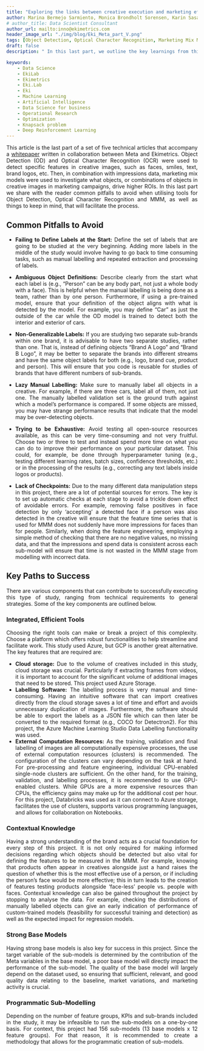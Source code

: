 ```yaml
---
title: "Exploring the links between creative execution and marketing effectiveness - Part V: Key Paths to Success and Common Pitfalls to Avoid"
author: Marina Bermejo Sarmiento, Monica Brondholt Sorensen, Karin Sasaki
# author_title: Data Scientist Consultant
author_url: mailto:inno@ekimetrics.com
header_image_url: "./img/blog/Eki_Meta_part_V.png"
tags: [Object Detection, Optical Character Recognition, Marketing Mix Modelling, Deep Learning, Tesseract]
draft: false
description: " In this last part, we outline the key learnings from this project, including key paths to success and common pitfalls to avoid."

keywords:
    - Data Science
    - EkiLab
    - Ekimetrics
    - Eki.Lab
    - Eki
    - Machine Learning
    - Artificial Intelligence
    - Data Science for business
    - Operational Research
    - Optimization
    - Knapsack problem
    - Deep Reinforcement Learning
---
```


<!-- import useBaseUrl from "@docusaurus/useBaseUrl";

<link rel="stylesheet" href="{useBaseUrl('katex/katex.min.css')}" />
 -->
<!--truncate-->

<div align="justify"> 

This article is the last part of a set of five technical articles that accompany a [whitepaper](https://ekimetrics.com/news-and-events/exploring-the-links-between-creative-execution-and-marketing-effectiveness-exclusivepreview) written in collaboration between Meta and Ekimetrics. Object Detection (OD) and Optical Character Recognition (OCR) were used to detect specific features in creative images, such as faces, smiles, text, brand logos, etc. Then, in combination with impressions data, marketing mix models were used to investigate what objects, or combinations of objects in creative images in marketing campaigns, drive higher ROIs.
In this last part we share with the reader common pitfalls to avoid when utilising tools for Object Detection, Optical Character Recognition and MMM, as well as things to keep in mind, that will facilitate the process.

</div>

## Common Pitfalls to Avoid
<div align="justify"> 

- **Failing to Define Labels at the Start:** Define the set of labels that are going to be studied at the very beginning. Adding more labels in the middle of the study would involve having to go back to time consuming tasks, such as manual labelling and repeated extraction and processing of labels.

- **Ambiguous Object Definitions:** Describe clearly from the start what each label is (e.g., “Person” can be any body part, not just a whole body with a face). This is helpful when the manual labelling is being done as a team, rather than by one person. Furthermore, if using a pre-trained model, ensure that your definition of the object aligns with what is detected by the model. For example, you may define “Car” as just the outside of the car while the OD model is trained to detect both the interior and exterior of cars.

- **Non-Generalizable Labels:** If you are studying two separate sub-brands within one brand, it is advisable to have two separate studies, rather than one. That is, instead of defining objects “Brand A Logo” and “Brand B Logo”, it may be better to separate the brands into different streams and have the same object labels for both (e.g., logo, brand cue, product and person). This will ensure that you code is reusable for studies of brands that have different numbers of sub-brands.

- **Lazy Manual Labelling:** Make sure to manually label all objects in a creative. For example, if there are three cars, label all of them, not just one. The manually labelled validation set is the ground truth against which a model’s performance is compared. If some objects are missed, you may have strange performance results that indicate that the model may be over-detecting objects.

- **Trying to be Exhaustive:** Avoid testing all open-source resources available, as this can be very time-consuming and not very fruitful. Choose two or three to test and instead spend more time on what you can do to improve their performance on your particular dataset. This could, for example, be done through hyperparameter tuning (e.g., testing different learning rates, batch sizes, confidence thresholds, etc.) or in the processing of the results (e.g., correcting any text labels inside logos or products).

- **Lack of Checkpoints:** Due to the many different data manipulation steps in this project, there are a lot of potential sources for errors. The key is to set up automatic checks at each stage to avoid a trickle down effect of avoidable errors. For example, removing false positives in face detection by only ‘accepting’ a detected face if a person was also detected in the creative will ensure that the feature time series that is used for MMM does not suddenly have more impressions for faces than for people. Similarly, when doing the feature engineering, employing a simple method of checking that there are no negative values, no missing data, and that the impressions and spend data is consistent across each sub-model will ensure that time is not wasted in the MMM stage from modelling with incorrect data. 
 



## Key Paths to Success
There are various components that can contribute to successfully executing this type of study, ranging from technical requirements to general strategies. Some of the key components are outlined below. 

### Integrated, Efficient Tools
Choosing the right tools can make or break a project of this complexity. Choose a platform which offers robust functionalities to help streamline and facilitate work. This study used Azure, but GCP is another great alternative. The key features that are required are:
- **Cloud storage:** Due to the volume of creatives included in this study, cloud storage was crucial. Particularly if extracting frames from videos, it is important to account for the significant volume of additional images that need to be stored. This project used Azure Storage. 
- **Labelling Software:** The labelling process is very manual and time-consuming. Having an intuitive software that can import creatives directly from the cloud storage saves a lot of time and effort and avoids unnecessary duplication of images. Furthermore, the software should be able to export the labels as a JSON file which can then later be converted to the required format (e.g., COCO for Detectron2). For this project, the Azure Machine Learning Studio Data Labelling functionality was used. 
- **External Computation Resources:** As the training, validation and final labelling of images are all computationally expensive processes, the use of external computation resources (clusters) is recommended. The configuration of the clusters can vary depending on the task at hand. For pre-processing and feature engineering, individual CPU-enabled single-node clusters are sufficient. On the other hand, for the training, validation, and labelling processes, it is recommended to use GPU-enabled clusters. While GPUs are a more expensive resources than CPUs, the efficiency gains may make up for the additional cost per hour. For this project, Databricks was used as it can connect to Azure storage, facilitates the use of clusters, supports various programming languages, and allows for collaboration on Notebooks.


### Contextual Knowledge
Having a strong understanding of the brand acts as a crucial foundation for every step of this project. It is not only required for making informed decisions regarding which objects should be detected but also vital for defining the features to be measured in the MMM. For example, knowing that products often appear in creatives alongside just a hand raises the question of whether this is the most effective use of a person, or if including the person’s face would be more effective; this in turn leads to the creation of features testing products alongside ‘face-less’ people vs. people with faces. Contextual knowledge can also be gained throughout the project by stopping to analyse the data. For example, checking the distributions of manually labelled objects can give an early indication of performance of custom-trained models (feasibility for successful training and detection) as well as the expected impact for regression models.

### Strong Base Models
Having strong base models is also key for success in this project. Since the target variable of the sub-models is determined by the contribution of the Meta variables in the base model, a poor base model will directly impact the performance of the sub-model. The quality of the base model will largely depend on the dataset used, so ensuring that sufficient, relevant, and good quality data relating to the baseline, market variations, and marketing activity is crucial. 

### Programmatic Sub-Modelling
Depending on the number of feature groups, KPIs and sub-brands included in the study, it may be infeasible to run the sub-models on a one-by-one basis. For context, this project had 156 sub-models (13 base models x 12 feature groups). For that reason, it is recommended to create a methodology that allows for the programmatic creation of sub-models. 

</div>

